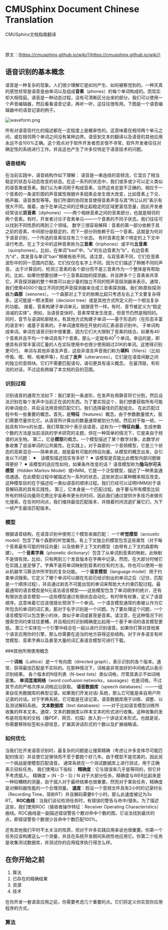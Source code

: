 # CMUSphinx Document Chinese Translation
CMUSphinx文档指南翻译

<br />

原文：[https://cmusphinx.github.io/wiki/](https://cmusphinx.github.io/wiki/)

## 语音识别的基本概念

语音是一种复杂的现象。人们很少理解它是如何产生、如何被察觉到的。一种天真的感觉经常是语音是由单词以及组成**音素**（phones）的每个单词构成的。而现实却大相径庭。语音是一种动态过程，没有可清晰区分出来的部分。我们可以使用一个声音编辑器，然后看看语音记录，再听一听，这往往很有用。下图是一个语音编辑器中的语音记录的例子。

![waveform.png](https://upload-images.jianshu.io/upload_images/8136508-73335a5d3f941ee1.png?imageMogr2/auto-orient/strip%7CimageView2/2/w/1240)

所有对语音现代化的描述都在一定程度上是概率性的。这意味着在相邻两个单元之间，或在相邻两个单词之间没有某种边界。语音到文本的翻译以及语音的其他应用永远不会100%正确。这个观点对于软件开发者而言很不寻常，软件开发者往往对确定性的系统进行工作。并且这也产生了许多仅特定于语音技术的问题。

### 语音结构

在当前实践中，语音结构作如下理解：
语音是一串连续的音频流，它混合了相当稳定的状态与动态改变的状态。在这一系列的状态中，我们或多或少可以定义类似的语音类或音素。我们认为单词用于构成音素，当然这肯定是不正确的。相应于一个音素的一条波形图的声音属性根据许多因素会发生很大改变，比如音素上下文、扬声器、语音类型等等。我们所谓的协同发音使得音素声音与其“所公认的”表示有很大不同。接着，由于在单词之间的迁移比起稳定的区域更富信息量，因此开发者经常谈论**双音素**（diphones）——两个相继音素之间的音素部分，也就是相邻的两个音素。有时，开发者讨论子音素单元——一个音素的不同子状态。我们往往可以找到不同性质的两到三个领域。
数字三很容易解释：音素的第一部分依赖于其之前的音素，中间部分是稳定的，而下一部分则依赖于后一个音素。这就是为何对于语音识别，一个所选的音素往往有三个状态。
有时音素在某个特定的上下文中进行考虑。在上下文中的这种音素称为**三音素**（triphones）或平均**五音素**（quinphones）。比如，在单词"bad"中，"u"的左边音素为"b"，右边音素为"d"，其发音与单词"ban"稍微有些不同。请注意，与双音素不同，它们在音素波形中的同一范围内匹配。它们仅仅在名字上不同，因为它们描述了稍微不同的声音。
出于计算目的，检测三音素的各个部分而不是三音素作为一个整体是有帮助的，比如，如果你想要创建一个三音素起始的探测器，并且跨多个三音素来共享它。声音探测器的整个种类可以由少量的独立不同的短声音探测器来表示。通常，我们使用4000个独立不同的短声音探测器来合成三音素探测器。我们称那些探测器为**森那**（senones）。一个森那对上下文的依赖比起只考虑左右上下文要复杂得多。这可能是一颗决策树（decision tree）或是其他方式所定义的一个相当复杂的功能。
接着，音素构建子单词单元，就跟音节一样。有时，音节被定义为“稳定消减的实体”。例如，当语音变快时，音素常常发生改变，但音节仍然是相同的。同时，音节与语调轮廓相关。有其他方式构建子单词——基于形态的（在形态丰富的语言中）或基于音素的。子单词通常用在开放的词汇表语音识别中。
子单词构成单词。单词在语音识别中很重要，因为它们大大限制了音素的结合。如果有40个音素并且平均一个单词具有7个音素，那么一定就有40<sup>7</sup>个单词。幸运的是，即便具有非常丰富词汇量的人在实际使用中也很少使用超过20K的单词。这使得识别更可行。
单词与其他非语言声音，这些非语言声音我们称为**填料**（fillers）（比如呼吸、嗯、啊、咳嗽声等），形成了**发声**（utterances）。它们是在语音间歇之间的独立的音频块。它们不需要匹配语句，语句更具有语义概念。
在最顶层，有轮流的对话，不过这些跨越了本文档的目的范围。

### 识别过程

识别语音的通常方法如下：我们拿到一条波形，在发声处用静音将它分割，然后设法识别在每个发声中当前正在说的东西。为了要实现这个，我们想要获取所有可能的单词组合，并且设法用音频匹配它们。我们选择最佳的匹配组合。
在此匹配过程中有一些重要的概念。首先，是**特征**（features）概念。由于参数数量很大，我们需要尽量优化它。从语音所计算出的数量通常被划分为帧。然后对于每一帧，一般具有10ms的长度，我们萃取39个表示该语音。这称为一个**特征向量**。生成参数个数的方法是当前活跃的学术研究的主题，但在一种简单的情况下，它是来自于频谱的派生物。
第二，它是**模型**的概念。一个模型描述了某个数学对象，此数学对象收集了说话单词的公共属性。在实践上，对于森那的一个音频模型，它是三个状态的高斯混合——简单来说，就是最有可能的特征向量。从模型的概念出发，会引发以下问题：
    ⚫︎　该模型描述现实有多好？
    ⚫︎    该模型是否能比此模型内部问题做得更好？
    ⚫︎    该模型的适应性如何，如果条件改变的话？
语音模型称为**隐马尔可夫模型**（Hidden Markov Model）或HMM。它是一个泛型模型，描述了一种黑盒通信通道。在此模型过程中被描述为一系列的状态，这些状态以某种概率相互改变。这种模型目的在于描述任一类似语音的顺序过程。我们已经可以证明HMM对于语音解码真的具有实践性。
第三，它本身是一个匹配过程。由于要与所有模型比较所有的特征向量将花费比宇宙寿命更长的时间，因此我们通过提供许多技巧来做优化搜索。在任何时间点，我们维持最佳匹配版本，并随着时间流逝扩展它们，为下一帧产生最佳匹配版本。

### 模型

根据语音结构，在语音识别中使用三个模型来做匹配：
一个**听觉模型**（acoustic model）包含了每个森那的听觉属性。有上下文独立的模型包含这些属性（对于每个音素最有可能的特征向量）以及依赖于上下文的模型（由带有上下文的森那构建）。
一个**音素字典**（phonetic dictionary）包含了从单词到音素的映射。此映射不是很有效。比如，只有两到三个发音版本在字典中记录。然而，在大部分时候它在实践上是足够了。字典不是将单词映射到音素的仅有的方法。你也可以使用一些从机器学习算法中所学到的复杂功能。
一个**语言模型**（language model）用于约束单词搜索。它定义了哪个单词可以跟在先前已经识别出的单词之后（记住，匹配是一个顺序过程），并且通过剥去不可能出现的单词来帮助大大约束匹配过程。最最通常的语言模型是N元语法语言模型——这些模型包含了单词顺序的统计，还有有限状态语言模型——这些模型通过有限状态自动化，有时带有权重，定义了语音顺序。这意味着它应该很擅长预测下一个单词。一个语言模型通常约束被认作为它所包含的单词的词汇表。那对于名字识别是一个问题。为了要处理这个问题，一个语言模型可以包含更小的块，类似子单词或甚至是音素。请注意，在这种情况下的搜索空间约束往往更糟，并且相应的识别精确度比起用一个基于单词的语言模型更低。
那三个实体在一个引擎中结合在一起以进行识别语音。如果你打算对其他某个语言应用你的引擎，那么你需要在适当的地方获得这些结构。对于许多语言有听觉模型、音素字典以及甚至大量的词汇表语言模型可进行下载。

###其他所用使用概念

一个**词格**（Lattice）是一个有向图（directed graph），表示识别的各个版本。通常，获得最佳匹配是不实际的。在那种情况下，词格是非常良好的中间格式以表示识别结果。
各个版本的N佳列表（N-best lists）类似词格，尽管其表示不如词格密集。
**单词混淆网络**（word confusion networks，sausages）也是词格，不过其节点的严格次序从词格边沿获取。
**语音数据库**（speech databases）——一组来自任务数据库的典型记录。如果我们开发对话i 系统，那么它可能是来自用户所记录的对话。对于字典系统，它可能是在读记录。语音数据库用于训练、调整、以及测试解码系统。
**文本数据库**（text databases）——对于比如语言模型训练所收集的样本文本。通常，文本的数据库以样本文本的形式进行收集。这种收集的发布是将现有的文档（像PDF、网页、扫描）放入到一个讲话文本形式。也就是说，你需要移除标签和头部信息，扩展其讲话形式的个数以及扩展缩略语。

### 如何优化

当我们在开发语音识别时，最复杂的问题是让搜索精确（考虑让许多变体尽可能匹配的情况）并且使它足够快而不至于要跑个好几年。由于模型不是完美的，因此另一个挑战是使模型匹配语音。
通常系统在一个测试数据库上进行测试，用于正确表示目标任务。
我们使用以下指标：
**精确度**：它与错误率几乎是等同的，但它并不考虑插入。
精确度 = (N - D - S) / N
对于大部分任务，精确度与WER比起来是一种较糟糕的测量，由于插入对于最终结果也很重要。然而对于某些任务，精确度是对解码器性能的一个合理测量。
**速度**：假设一个音频文件具有2小时的记录时长（Recording Time，简称RT）并且解码需要6个小时。那么此速度被记为3x RT。
**ROC曲线**：当我们谈论检测任务时，有错误的警告与命中/错失。为了描述这些，我们使用ROC（接收者操作特征：Receiver Operating Characteristics）曲线。ROC曲线是一副描述错误警告个数对命中个数的图。它设法找到最优的点，即错误警告个数很少且命中个数匹配100%。

还有其他我们平时不太关注的性质，但对于许多实践应用来说也很重要。你第一个任务应该构建这么一个测量，并且在系统开发期间系统性地应用它。你第二个任务是收集测试数据库，并测试你的应用程序执行得怎么样。

## 在你开始之前

1. 算法
1. 已存在的精确结果
1. 资源
1. 技术

在你开发一套语音应用之前，你需要考虑几个重要的点。它们将定义你实现你应用程序的方式。

### 算法

